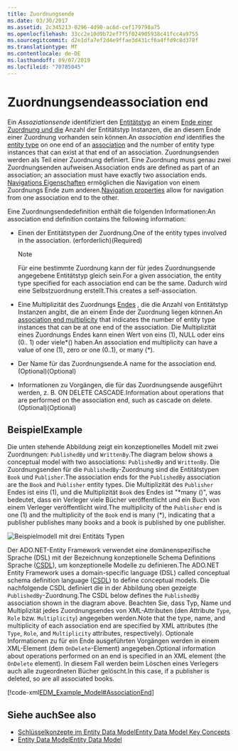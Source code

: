 ```yaml
---
title: Zuordnungsende
ms.date: 03/30/2017
ms.assetid: 2c345213-0296-4d90-ac6d-cef179798a75
ms.openlocfilehash: 33cc2e10d9b72ef7f5f024905938c41fcc4a9755
ms.sourcegitcommit: d2e1dfa7ef2d4e9ffae3d431cf6a4ffd9c8d378f
ms.translationtype: MT
ms.contentlocale: de-DE
ms.lasthandoff: 09/07/2019
ms.locfileid: "70785045"
---
```

# <a name="association-end"></a><span data-ttu-id="cd16d-102">Zuordnungsende</span><span class="sxs-lookup"><span data-stu-id="cd16d-102">association end</span></span>
<span data-ttu-id="cd16d-103">Ein *Assoziationsende* identifiziert den [Entitätstyp](entity-type.md) an einem [Ende einer Zuordnung und die](association-type.md) Anzahl der Entitätstyp Instanzen, die an diesem Ende einer Zuordnung vorhanden sein können.</span><span class="sxs-lookup"><span data-stu-id="cd16d-103">An *association end* identifies the [entity type](entity-type.md) on one end of an [association](association-type.md) and the number of entity type instances that can exist at that end of an association.</span></span> <span data-ttu-id="cd16d-104">Zuordnungsenden werden als Teil einer Zuordnung definiert. Eine Zuordnung muss genau zwei Zuordnungsenden aufweisen.</span><span class="sxs-lookup"><span data-stu-id="cd16d-104">Association ends are defined as part of an association; an association must have exactly two association ends.</span></span> <span data-ttu-id="cd16d-105">[Navigations Eigenschaften](navigation-property.md) ermöglichen die Navigation von einem Zuordnungs Ende zum anderen.</span><span class="sxs-lookup"><span data-stu-id="cd16d-105">[Navigation properties](navigation-property.md) allow for navigation from one association end to the other.</span></span>  
  
 <span data-ttu-id="cd16d-106">Eine Zuordnungsendedefinition enthält die folgenden Informationen:</span><span class="sxs-lookup"><span data-stu-id="cd16d-106">An association end definition contains the following information:</span></span>  
  
- <span data-ttu-id="cd16d-107">Einen der Entitätstypen der Zuordnung.</span><span class="sxs-lookup"><span data-stu-id="cd16d-107">One of the entity types involved in the association.</span></span> <span data-ttu-id="cd16d-108">(erforderlich)</span><span class="sxs-lookup"><span data-stu-id="cd16d-108">(Required)</span></span>  
  
    > [!NOTE]
    > <span data-ttu-id="cd16d-109">Für eine bestimmte Zuordnung kann der für jedes Zuordnungsende angegebene Entitätstyp gleich sein.</span><span class="sxs-lookup"><span data-stu-id="cd16d-109">For a given association, the entity type specified for each association end can be the same.</span></span> <span data-ttu-id="cd16d-110">Dadurch wird eine Selbstzuordnung erstellt.</span><span class="sxs-lookup"><span data-stu-id="cd16d-110">This creates a self-association.</span></span>  
  
- <span data-ttu-id="cd16d-111">Eine Multiplizität des Zuordnungs [Endes](association-end-multiplicity.md) , die die Anzahl von Entitätstyp Instanzen angibt, die an einem Ende der Zuordnung liegen können.</span><span class="sxs-lookup"><span data-stu-id="cd16d-111">An [association end multiplicity](association-end-multiplicity.md) that indicates the number of entity type instances that can be at one end of the association.</span></span> <span data-ttu-id="cd16d-112">Die Multiplizität eines Zuordnungs Endes kann einen Wert von eins (1), NULL oder eins (0.. 1) oder viele\*() haben.</span><span class="sxs-lookup"><span data-stu-id="cd16d-112">An association end multiplicity can have a value of one (1), zero or one (0..1), or many (\*).</span></span>  
  
- <span data-ttu-id="cd16d-113">Der Name für das Zuordnungsende.</span><span class="sxs-lookup"><span data-stu-id="cd16d-113">A name for the association end.</span></span> <span data-ttu-id="cd16d-114">(Optional)</span><span class="sxs-lookup"><span data-stu-id="cd16d-114">(Optional)</span></span>  
  
- <span data-ttu-id="cd16d-115">Informationen zu Vorgängen, die für das Zuordnungsende ausgeführt werden, z. B. ON DELETE CASCADE.</span><span class="sxs-lookup"><span data-stu-id="cd16d-115">Information about operations that are performed on the association end, such as cascade on delete.</span></span> <span data-ttu-id="cd16d-116">(Optional)</span><span class="sxs-lookup"><span data-stu-id="cd16d-116">(Optional)</span></span>  
  
## <a name="example"></a><span data-ttu-id="cd16d-117">Beispiel</span><span class="sxs-lookup"><span data-stu-id="cd16d-117">Example</span></span>  
 <span data-ttu-id="cd16d-118">Die unten stehende Abbildung zeigt ein konzeptionelles Modell mit zwei Zuordnungen: `PublishedBy` und `WrittenBy`.</span><span class="sxs-lookup"><span data-stu-id="cd16d-118">The diagram below shows a conceptual model with two associations: `PublishedBy` and `WrittenBy`.</span></span> <span data-ttu-id="cd16d-119">Die Zuordnungsenden für die `PublishedBy`-Zuordnung sind die Entitätstypen `Book` und `Publisher`.</span><span class="sxs-lookup"><span data-stu-id="cd16d-119">The association ends for the `PublishedBy` association are the `Book` and `Publisher` entity types.</span></span> <span data-ttu-id="cd16d-120">Die Multiplizität des `Publisher` Endes ist eins (1), und die Multiplizität `Book` des Endes ist "\*many ()", was bedeutet, dass ein Verleger viele Bücher veröffentlicht und ein Buch von einem Verleger veröffentlicht wird.</span><span class="sxs-lookup"><span data-stu-id="cd16d-120">The multiplicity of the `Publisher` end is one (1) and the multiplicity of the `Book` end is many (\*), indicating that a publisher publishes many books and a book is published by one publisher.</span></span>  
  
 ![Beispielmodell mit drei Entitäts Typen](./media/association-end/example-model-three-entity-types.gif)  
  
 <span data-ttu-id="cd16d-122">Der ADO.NET-Entity Framework verwendet eine domänenspezifische Sprache (DSL) mit der Bezeichnung konzeptionelle Schema Definitions Sprache ([CSDL](./ef/language-reference/csdl-specification.md)), um konzeptionelle Modelle zu definieren.</span><span class="sxs-lookup"><span data-stu-id="cd16d-122">The ADO.NET Entity Framework uses a domain-specific language (DSL) called conceptual schema definition language ([CSDL](./ef/language-reference/csdl-specification.md)) to define conceptual models.</span></span> <span data-ttu-id="cd16d-123">Die nachfolgende CSDL definiert die in der Abbildung oben gezeigte `PublishedBy`-Zuordnung.</span><span class="sxs-lookup"><span data-stu-id="cd16d-123">The CSDL below defines the `PublishedBy` association shown in the diagram above.</span></span> <span data-ttu-id="cd16d-124">Beachten Sie, dass Typ, Name und Multiplizität jedes Zuordnungsendes von XML-Attributen (den Attribute `Type`, `Role` bzw. `Multiplicity`) angegeben werden.</span><span class="sxs-lookup"><span data-stu-id="cd16d-124">Note that the type, name, and multiplicity of each association end are specified by XML attributes (the `Type`, `Role`, and `Multiplicity` attributes, respectively).</span></span> <span data-ttu-id="cd16d-125">Optionale Informationen zu für ein Ende ausgeführten Vorgängen werden in einem XML-Element (dem `OnDelete`-Element) angegeben.</span><span class="sxs-lookup"><span data-stu-id="cd16d-125">Optional information about operations performed on an end is specified in an XML element (the `OnDelete` element).</span></span> <span data-ttu-id="cd16d-126">In diesem Fall werden beim Löschen eines Verlegers auch alle zugeordneten Bücher gelöscht.</span><span class="sxs-lookup"><span data-stu-id="cd16d-126">In this case, if a publisher is deleted, so are all associated books.</span></span>  
  
 [!code-xml[EDM_Example_Model#AssociationEnd](../../../../samples/snippets/xml/VS_Snippets_Data/edm_example_model/xml/books3.edmx#associationend)]  
  
## <a name="see-also"></a><span data-ttu-id="cd16d-127">Siehe auch</span><span class="sxs-lookup"><span data-stu-id="cd16d-127">See also</span></span>

- [<span data-ttu-id="cd16d-128">Schlüsselkonzepte im Entity Data Model</span><span class="sxs-lookup"><span data-stu-id="cd16d-128">Entity Data Model Key Concepts</span></span>](entity-data-model-key-concepts.md)
- [<span data-ttu-id="cd16d-129">Entity Data Model</span><span class="sxs-lookup"><span data-stu-id="cd16d-129">Entity Data Model</span></span>](entity-data-model.md)
